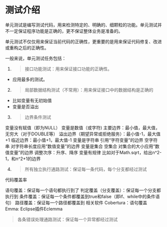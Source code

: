 # 测试介绍

单元测试是编写测试代码，用来检测特定的、明确的、细颗粒的功能。单元测试并不一定保证程序功能是正确的，更不保证整体业务是准备的。

单元测试不仅仅用来保证当前代码的正确性，更重要的是用来保证代码修复、改进或重构之后的正确性。

一般来说，单元测试任务包括：

1. > 接口功能测试：用来保证接口功能的正确性。

* 应用最多的测试。

2. > 局部数据结构测试（不常用）：用来保证接口中的数据结构是正确的

* 比如变量有无初始值
* 变量是否溢出

3. > 边界条件测试

变量没有赋值（即为NULL）
变量是数值（或字符)
主要边界：最小值，最大值，无穷大（对于DOUBLE等）
溢出边界（期望异常或拒绝服务）：最小值-1，最大值+1
临近边界：最小值+1，最大值-1
变量是字符串
引用“字符变量”的边界
空字符串
对字符串长度应用“数值变量”的边界
变量是集合
空集合
对集合的大小应用“数值变量”的边界
调整次序：升序、降序
变量有规律
比如对于Math.sqrt，给出n^2-1，和n^2+1的边界

4. > 所有独立执行通路测试：保证每一条代码，每个分支都经过测试

代码覆盖率

语句覆盖：保证每一个语句都执行到了
判定覆盖（分支覆盖）：保证每一个分支都执行到
条件覆盖：保证每一个条件都覆盖到true和false（即if、while中的条件语句）
路径覆盖：保证每一个路径都覆盖到
相关软件
Cobertura：语句覆盖
Emma: Eclipse插件Eclemma

> 各条错误处理通路测试：保证每一个异常都经过测试